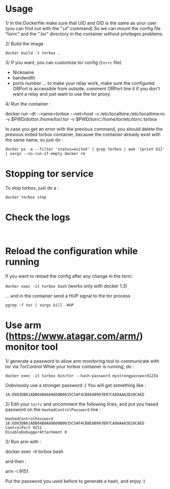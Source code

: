 Usage
=====

1/ In the Dockerfile make sure that UID and GID is the same as your user (you can find out with the "```id```" command)
So we can mount the config file "torrc" and the ".tor" directory in the container without privileges problems.

2/ Build the image

```docker build -t torbox .```

3/ If you want, you can customize tor config (```torrc``` file)

* Nickname
* bandwidth
* ports number  ... to make your relay work, make sure the configured ORPort is accessible from outside, comment ORPort line it if you don't want a relay and just want to use the tor proxy.

4/
Run the container :

docker run -dt --name=torbox --net=host -v /etc/localtime:/etc/localtime:ro -v $PWD/dottor:/home/tor/.tor -v $PWD/torrc:/home/tor/etc/torrc torbox

In case you get an error with the previous command, you should delete the previous exited torbox container, because the container already exist with the same name, so just do :

```docker ps -a --filter 'status=exited' | grep torbox | awk '{print $1}' | xargs --no-run-if-empty docker rm```

Stopping tor service
====================

To stop torbox, just do a :

```docker torbox stop```

Check the logs
==============

```  ```

Reload the configuration while running
======================================

If you want to reload the config after any change in the torrc:

```docker exec -it torbox bash``` (works only with docker 1.3)

... and in the container send a HUP signal to the tor process

```pgrep -f tor | xargs kill -HUP```

Use arm (https://www.atagar.com/arm/) monitor tool
==================================================

1/ generate a password to allow arm monitoring tool to communicate with tor via TorControl
While your torbox container is running, do :

```docker exec -it torbox bin/tor --hash-password mystrongpassword1234```

Oobviously use a stronger password :) You will get something like :

```16:E093DB61ADB04B8A606D0B0635C5AF4CB8EAB997B97CA88AAA3D20CAED```

2/ Edit your ```torrc``` and uncomment the following lines, and put you hased password on the ```HashedControlPassword``` line :

```
HashedControlPassword 16:E093DB61ADB04B8A606D0B0635C5AF4CB8EAB997B97CA88AAA3D20CAED
ControlPort 9151
DisableDebuggerAttachment 0
```
3/ Run arm with :

docker exec -it torbox bash

and then :

arm -i 9151

Put the password you used before to generate a hash, and enjoy :)
